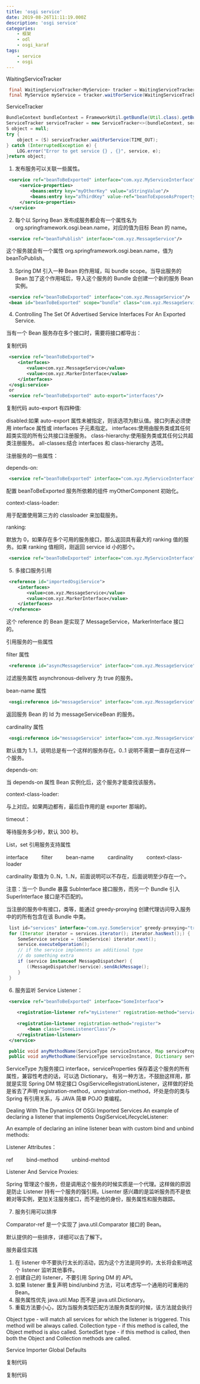 ```yaml
---
title: 'osgi service'
date: 2019-08-26T11:11:19.000Z
description: 'osgi service'
categories:
    - 框架
    - odl
    - osgi_karaf
tags:
    - service
    - osgi
---  
```

  
WaitingServiceTracker
  
```java
 final WaitingServiceTracker<MyService> tracker = WaitingServiceTracker.create(MyService.class, bundleContext);
 final MyService myService = tracker.waitForService(WaitingServiceTracker.FIVE_MINUTES);
```
  
ServiceTracker
  
```java
BundleContext bundleContext = FrameworkUtil.getBundle(Util.class).getBundleContext();
ServiceTracker serviceTracker = new ServiceTracker<>(bundleContext, service, null);serviceTracker.open();
S object = null;
try {
    object = (S) serviceTracker.waitForService(TIME_OUT);
} catch (InterruptedException e) {
    LOG.error("Error to get service {} , {}", service, e);
}return object;﻿​
```
  
1.  发布服务可以关联一些属性。
  
```xml
 <service ref="beanToBeExported" interface="com.xyz.MyServiceInterface"> 
     <service-properties> 
         <beans:entry key="myOtherKey" value="aStringValue"/> 
         <beans:entry key="aThirdKey" value-ref="beanToExposeAsProperty"/> 
     </service-properties> 
 </service> 
```
  
2.  每个以 Spring Bean 发布成服务都会有一个属性名为 org.springframework.osgi.bean.name，对应的值为目标 Bean 的 name。
  
```xml
 <service ref="beanToPublish" interface="com.xyz.MessageService"/> 
```
  
这个服务就会有一个属性 org.springframework.osgi.bean.name，值为 beanToPublish。
  
3.  Spring DM 引入一种 Bean 的作用域，叫 bundle scope。当导出服务的 Bean 加了这个作用域后，导入这个服务的 Bundle 会创建一个新的服务 Bean 实例。
  
```xml
 <service ref="beanToBeExported" interface="com.xyz.MessageService"/>
 <bean id="beanToBeExported" scope="bundle" class="com.xyz.MessageServiceImpl"/> 
```
  
4.  Controlling The Set Of Advertised Service Interfaces For An Exported Service.
  
当有一个 Bean 服务存在多个接口时，需要将接口都导出：
  
复制代码
```xml
 <service ref="beanToBeExported"> 
 　　<interfaces> 
 　　　　<value>com.xyz.MessageService</value> 
 　　　　<value>com.xyz.MarkerInterface</value> 
 　　</interfaces> 
 </osgi:service>
 or
 <service ref="beanToBeExported" auto-export="interfaces"/> 
```
复制代码
auto-export 有四种值:
  
disabled:如果 auto-export 属性未被指定，则该选项为默认值。接口列表必须使用 interface 属性或 interfaces 子元素指定。
interfaces:使用由服务类或其任何超类实现的所有公共接口注册服务。
class-hierarchy:使用服务类或其任何公共超类注册服务。
all-classes:结合 interfaces 和 class-hierarchy 选项。
  
注册服务的一些属性：
  
depends-on:
  
```xml
 <service ref="beanToBeExported" interface="com.xyz.MyServiceInterface" depends-on="myOtherComponent"/> 
```
  
配置 beanToBeExported 服务所依赖的组件 myOtherComponent 初始化。
  
context-class-loader:
  
用于配置使用第三方的 classloader 来加载服务。
  
ranking:
  
默放为 0，如果存在多个可用的服务接口，那么返回具有最大的 ranking 值的服务。如果 ranking 值相同，刚返回 service id 小的那个。
  
```xml
 <service ref="beanToBeExported" interface="com.xyz.MyServiceInterface"  ranking="9"/> 
```
  
5.  多接口服务引用
  
```xml
 <reference id="importedOsgiService"> 
 　　<interfaces> 
 　　　　<value>com.xyz.MessageService</value> 
 　　　　<value>com.xyz.MarkerInterface</value> 
 　　</interfaces> 
 </reference> 
```
这个 reference 的 Bean 是实现了 MessageService，MarkerInterface 接口的。
  
引用服务的一些属性
  
filter 属性
  
```xml
 <reference id="asyncMessageService" interface="com.xyz.MessageService" filter="(asynchronous-delivery=true)"/> 
```
  
过滤服务属性 asynchronous-delivery 为 true 的服务。
  
bean-name 属性
  
```xml
 <osgi:reference id="messageService" interface="com.xyz.MessageService" bean-name="messageServiceBean"/> 
```
  
返回服务 Bean 的 Id 为 messageServiceBean 的服务。
  
cardinality 属性
  
```xml
 <osgi:reference id="messageService" interface="com.xyz.MessageService" cardinality="1..1"/> 
```
  
默认值为 1..1，说明总是有一个这样的服务存在。0..1 说明不需要一直存在这样一个服务。
  
depends-on:
  
当 depends-on 属性 Bean 实例化后，这个服务才能查找该服务。
  
context-class-loader:
  
与上对应。如果两边都有，最后启作用的是 exporter 那端的。
  
timeout：
  
等待服务多少秒，默认 300 秒。
  
List，set 引用服务支持属性
  
interface 　　 filter 　　 bean-name 　　 cardinality 　　 context-class-loader
  
cardinality 取值为 0..N，1..N，前面说明可以不存在，后面说明至少存在一个。
  
注意：当一个 Bundle 暴露 SubInterface 接口服务，而另一个 Bundle 引入 SuperInterface 接口是不匹配的。
  
当注册的服务中有接口，类等，能通过 greedy-proxying 创建代理访问导入服务中的的所有包含在该 Bundle 中类。
  
```java
 list id="services" interface="com.xyz.SomeService" greedy-proxying="true"/>
 for (Iterator iterator = services.iterator(); iterator.hasNext();) { 
 　　SomeService service = (SomeService) iterator.next(); 
 　　service.executeOperation(); 
 　　// if the service implements an additional type 
 　　// do something extra 
 　　if (service instanceof MessageDispatcher) { 
 　　　　((MessageDispatcher)service).sendAckMessage(); 
 　　} 
 }  
```
  
6.  服务监听 Service Listener：
  
```xml
 <service ref="beanToBeExported" interface="SomeInterface"> 
  
    <registration-listener ref="myListener" registration-method="serviceRegistered" unregistration-method="serviceUnregistered"/>　　
  
    <registration-listener registration-method="register">　　　　
        <bean class="SomeListenerClass"/>　　
    </registration-listener> 
 </service>
```
```java
 public void anyMethodName(ServiceType serviceInstance, Map serviceProperties); 
 public void anyMethodName(ServiceType serviceInstance, Dictionary serviceProperties);  
```
  
ServiceType 为服务接口 interface，serviceProperties 保存着这个服务的所有属性，兼容性考虑的话，可以选 Dictionary。
有另一种方法，不鼓励这样用，那就是实现 Spring DM 特定接口 OsgiServiceRegistrationListener，这样做的好处是省去了声明 registration-method，unregistration-method，坏处是你的类与 Spring 有引用关系，与 JAVA 简单 POJO 类编程。
  
Dealing With The Dynamics Of OSGi Imported Services
An example of declaring a listener that implements OsgiServiceLifecycleListener:
  
  
An example of declaring an inline listener bean with custom bind and unbind methods:
  
Listener Attributes：
  
ref 　　 bind-method 　　 unbind-mehtod
  
Listener And Service Proxies:
  
Spring 管理这个服务，但是调用这个服务的时候实质是一个代理。这样做的原因是防止 Listener 持有一个服务的强引用。Lisenter 感兴趣的是监听服务而不是依赖对等实例，更加关注服务接口，而不是他的身份，服务属性和服务跟踪。
  
7.  服务引用可以排序
  
  
Comparator-ref 是一个实现了 java.util.Comparator 接口的 Bean。
  
  
默认提供的一些排序，详细可以去了解下。
  
服务最佳实践
  
1.  在 listener 中不要执行太长的活动，因为这个方法是同步的，太长将会影响这个 listener 监听其他事件。
2.  创建自己的 listener，不要引用 Spring DM 的 API。
3.  如果 listener 重复声明 bind/unbind 方法，可以考虑写一个通用的可重用的 Bean。
4.  服务属性优先 java.util.Map 而不是 java.util.Dictionary。
5.  重载方法要小心，因为当服务类型匹配方法服务类型的时候，该方法就会执行
  
  
Object type - will match all services for which the listener is triggered. This method will be always called.
Collection type - if this method is called, the Object method is also called.
SortedSet type - if this method is called, then both the Object and Collection methods are called.
  
Service Importer Global Defaults
  
复制代码
  
复制代码
  